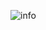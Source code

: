 ![info](https://github-readme-stats.vercel.app/api?username=274337383&show_icons=true&count_private=true&hide=prs&theme=dracula)
